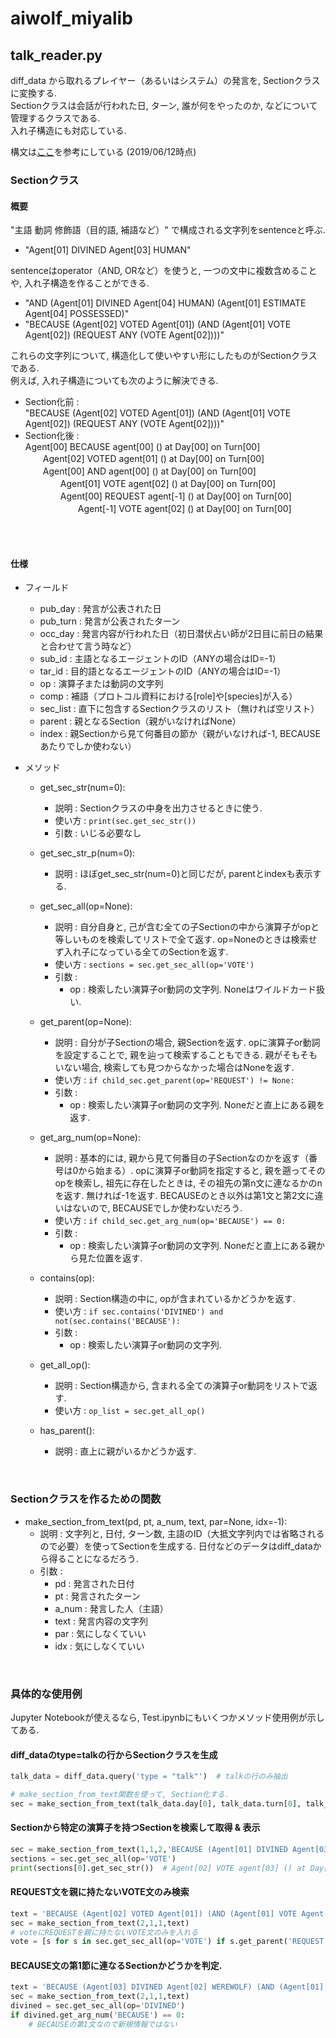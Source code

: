 # aiwolf\_miyalib

## talk\_reader.py
diff\_data から取れるプレイヤー（あるいはシステム）の発言を, Sectionクラスに変換する.  
Sectionクラスは会話が行われた日, ターン, 誰が何をやったのか, などについて管理するクラスである.  
入れ子構造にも対応している. 

構文は[ここ](http://aiwolf.org/control-panel/wp-content/uploads/2019/02/protocol_2019_3_6m.pdf)を参考にしている (2019/06/12時点)

### Sectionクラス
#### 概要
"主語 動詞 修飾語（目的語, 補語など）" で構成される文字列をsentenceと呼ぶ.  

* "Agent[01] DIVINED Agent[03] HUMAN"

sentenceはoperator（AND, ORなど）を使うと, 一つの文中に複数含めることや, 入れ子構造を作ることができる.  

* "AND (Agent[01] DIVINED Agent[04] HUMAN) (Agent[01] ESTIMATE Agent[04] POSSESSED)"
* "BECAUSE (Agent[02] VOTED Agent[01]) (AND (Agent[01] VOTE Agent[02]) (REQUEST ANY (VOTE Agent[02])))"

これらの文字列について, 構造化して使いやすい形にしたものがSectionクラスである.  
例えば, 入れ子構造についても次のように解決できる.  

* Section化前 :  
"BECAUSE (Agent[02] VOTED Agent[01]) (AND (Agent[01] VOTE Agent[02]) (REQUEST ANY (VOTE Agent[02])))"
* Section化後 :  
Agent[00] BECAUSE agent\[00\] () at Day[00] on Turn[00]  
　　Agent[02] VOTED agent[01] () at Day[00] on Turn[00]  
　　Agent[00] AND agent[00] () at Day[00] on Turn[00]  
　　　　Agent[01] VOTE agent[02] () at Day[00] on Turn[00]  
　　　　Agent[00] REQUEST agent[-1] () at Day[00] on Turn[00]  
　　　　　　Agent[-1] VOTE agent[02] () at Day[00] on Turn[00]  

<br><br>
#### 仕様
* フィールド
	- pub\_day  : 発言が公表された日
	- pub\_turn : 発言が公表されたターン
	- occ\_day  : 発言内容が行われた日（初日潜伏占い師が2日目に前日の結果と合わせて言う時など）
	- sub\_id   : 主語となるエージェントのID（ANYの場合はID=-1）
	- tar\_id   : 目的語となるエージェントのID（ANYの場合はID=-1）
	- op        : 演算子または動詞の文字列
	- comp      : 補語（プロトコル資料における[role]や[species]が入る）
	- sec\_list : 直下に包含するSectionクラスのリスト（無ければ空リスト）
	- parent    : 親となるSection（親がいなければNone）
	- index     : 親Sectionから見て何番目の節か（親がいなければ-1, BECAUSEあたりでしか使わない）

* メソッド
	- get\_sec\_str(num=0):
		* 説明   : Sectionクラスの中身を出力させるときに使う. 
		* 使い方 : ```print(sec.get_sec_str())```
		* 引数   : いじる必要なし

	- get\_sec\_str\_p(num=0):
		* 説明   : ほぼget\_sec\_str(num=0)と同じだが, parentとindexも表示する. 

	- get\_sec\_all(op=None):
		* 説明   : 自分自身と, 己が含む全ての子Sectionの中から演算子がopと等しいものを検索してリストで全て返す. op=Noneのときは検索せず入れ子になっている全てのSectionを返す. 
		* 使い方 : ```sections = sec.get_sec_all(op='VOTE')```
		* 引数   :
			- op : 検索したい演算子or動詞の文字列. Noneはワイルドカード扱い. 

	- get\_parent(op=None):
		* 説明   : 自分が子Sectionの場合, 親Sectionを返す. opに演算子or動詞を設定することで, 親を辿って検索することもできる. 親がそもそもいない場合, 検索しても見つからなかった場合はNoneを返す. 
		* 使い方 : ```if child_sec.get_parent(op='REQUEST') != None: ```
		* 引数   : 
			- op : 検索したい演算子or動詞の文字列. Noneだと直上にある親を返す. 

	- get\_arg\_num(op=None):
		* 説明   : 基本的には, 親から見て何番目の子Sectionなのかを返す（番号は0から始まる）. opに演算子or動詞を指定すると, 親を遡ってそのopを検索し, 祖先に存在したときは, その祖先の第n文に連なるかのnを返す. 無ければ-1を返す. BECAUSEのとき以外は第1文と第2文に違いはないので, BECAUSEでしか使わないだろう. 
		* 使い方 : ```if child_sec.get_arg_num(op='BECAUSE') == 0:```
		* 引数   : 
			- op : 検索したい演算子or動詞の文字列. Noneだと直上にある親から見た位置を返す.

	- contains(op):
		* 説明   : Section構造の中に, opが含まれているかどうかを返す. 
		* 使い方 : ```if sec.contains('DIVINED') and not(sec.contains('BECAUSE'): ```
		* 引数   : 
			- op : 検索したい演算子or動詞の文字列. 

	- get\_all\_op():
		* 説明   : Section構造から, 含まれる全ての演算子or動詞をリストで返す. 
		* 使い方 : ```op_list = sec.get_all_op()```

	- has\_parent():
		* 説明   : 直上に親がいるかどうか返す. 


<br>

### Sectionクラスを作るための関数
* make\_section\_from\_text(pd, pt, a\_num, text, par=None, idx=-1):
	- 説明 : 文字列と, 日付, ターン数, 主語のID（大抵文字列内では省略されるので必要）を使ってSectionを生成する. 日付などのデータはdiff\_dataから得ることになるだろう. 
	- 引数 : 
		* pd    : 発言された日付
		* pt    : 発言されたターン
		* a_num : 発言した人（主語）
		* text  : 発言内容の文字列
		* par   : 気にしなくていい
		* idx   : 気にしなくていい


<br>

### 具体的な使用例
Jupyter Notebookが使えるなら, Test.ipynbにもいくつかメソッド使用例が示してある. 

#### diff\_dataのtype=talkの行からSectionクラスを生成
```python
talk_data = diff_data.query('type = "talk"')  # talkの行のみ抽出

# make_section_from_text関数を使って, Section化する.   
sec = make_section_from_text(talk_data.day[0], talk_data.turn[0], talk_data.agent[0], talk_data.text[0])
```

#### Sectionから特定の演算子を持つSectionを検索して取得 & 表示
```python
sec = make_section_from_text(1,1,2,'BECAUSE (Agent[01] DIVINED Agent[03] WEREWOLF) (VOTE Agent[03])')
sections = sec.get_sec_all(op='VOTE')
print(sections[0].get_sec_str())  # Agent[02] VOTE agent[03] () at Day[01] on Turn[01]
```

#### REQUEST文を親に持たないVOTE文のみ検索
```python
text = 'BECAUSE (Agent[02] VOTED Agent[01]) (AND (Agent[01] VOTE Agent[02]) (REQUEST ANY (VOTE Agent[02])))'
sec = make_section_from_text(2,1,1,text)
# voteにREQUESTを親に持たないVOTE文のみを入れる
vote = [s for s in sec.get_sec_all(op='VOTE') if s.get_parent('REQUEST') == None]
```

#### BECAUSE文の第1節に連なるSectionかどうかを判定. 
```python
text = 'BECAUSE (Agent[03] DIVINED Agent[02] WEREWOLF) (AND (Agent[01] VOTE Agent[02]) (REQUEST ANY (VOTE Agent[02])))'
sec = make_section_from_text(2,1,1,text)
divined = sec.get_sec_all(op='DIVINED')
if divined.get_arg_num('BECAUSE') == 0:
	# BECAUSEの第1文なので新規情報ではない
```


